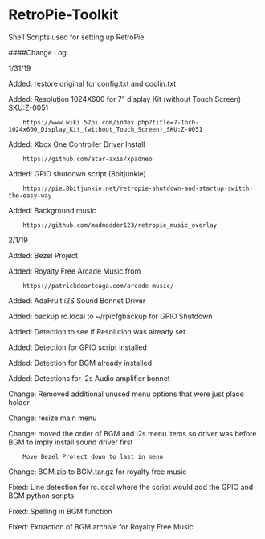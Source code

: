 # RetroPie-Toolkit
Shell Scripts used for setting up RetroPie 


####Change Log

1/31/19


Added: restore original for config.txt and codlin.txt

Added: Resolution 1024X600 for 7” display Kit (without Touch Screen) SKU:Z-0051

		https://www.wiki.52pi.com/index.php?title=7-Inch-1024x600_Display_Kit_(without_Touch_Screen)_SKU:Z-0051
		
Added: Xbox One Controller Driver Install

		https://github.com/atar-axis/xpadneo 
		

Added: GPIO shutdown script (8bitjunkie)

		https://pie.8bitjunkie.net/retropie-shutdown-and-startup-switch-the-easy-way
		

Added: Background music 

		https://github.com/madmodder123/retropie_music_overlay
		
	
2/1/19

Added: Bezel Project 

Added: Royalty Free Arcade Music from 

		https://patrickdearteaga.com/arcade-music/ 
		
Added: AdaFruit i2S Sound Bonnet Driver

Added: backup rc.local to ~/rpicfgbackup for GPIO Shutdown

Added: Detection to see if Resolution was already set 

Added: Detection for GPIO script installed

Added: Detection for BGM already installed

Added: Detections for i2s Audio amplifier bonnet 

Change: Removed additional unused menu options that were just place holder

Change: resize main menu 

Change: moved the order of BGM and i2s menu items so driver was before BGM to imply install sound driver first 

		Move Bezel Project down to last in menu 
		
Change: BGM.zip to BGM.tar.gz for royalty free music

Fixed: Line detection for rc.local where the script would add the GPIO and BGM python scripts

Fixed: Spelling in BGM function

Fixed: Extraction of BGM archive for Royalty Free Music

